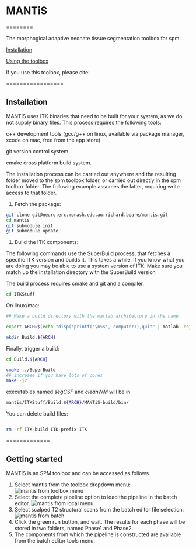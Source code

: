 # MANTiS
========

The morphogical adaptive neonate tissue segmentation toolbox for spm.

[Installation](#installation)

[Using the toolbox](#useage)

If you use this toolbox, please cite:


=================
## <a name="installation"> </a>Installation

MANTiS uses ITK binaries that need to be built for your system, as we
do not supply binary files. This process requires the following tools:

c++ development tools (gcc/g++ on linux, available via package manager, xcode on mac, free from the app store)

git version control system

cmake cross platform build system.

The installation process can be carried out anywhere and the resulting
folder moved to the spm toolbox folder, or carried out directly in the
spm toolbox folder. The following example assumes the latter,
requiring write access to that folder.

1. Fetch the package:

```bash
git clone git@neuro.erc.monash.edu.au:richard.beare/mantis.git
cd mantis
git submodule init
git submodule update
```

1. Build the ITK components:

The following commands use the SuperBuild process, that fetches a
specific ITK version and builds it. This takes a while. If you know
what you are doing you may be able to use a system version of
ITK. Make sure you match up the installation directory with the
SuperBuild version

The build process requires cmake and git and a compiler.

```bash
cd ITKStuff
```

On linux/mac:
```bash
## Make a build directory with the matlab architecture in the name

export ARCH=$(echo "disp(sprintf('\n%s', computer)),quit" | matlab -nojvm -nodesktop -nosplash |tail -1)

mkdir Build.${ARCH} 
```

Finally, trigger a build:

```bash
cd Build.${ARCH}

cmake ../SuperBuild
## increase if you have lots of cores
make -j2
```

executables named _segCSF_ and _cleanWM_ will be in
```bash
mantis/ITKStuff/Build.${ARCH}/MANTiS-build/bin/
```

You can delete build files:

```bash

rm -rf ITK-build ITK-prefix ITK

```

=============
## <a name="usage"> </a>Getting started

MANTiS is an SPM toolbox and can be accessed as follows.

1. Select mantis from the toolbox dropdown menu:
![mantis from toolbox menu](https://neuro.erc.monash.edu.au/gitlab/richard.beare/mantis/raw/master/Instructions/mantis_toolbox_menu.png)
1. Select the complete pipeline option to load the pipeline in the batch editor.
![mantis from local menu](https://neuro.erc.monash.edu.au/gitlab/richard.beare/mantis/raw/master/Instructions/mantis_menu2.png)
1. Select scalped T2 structural scans from the batch editor file selection:
![mantis from batch](https://neuro.erc.monash.edu.au/gitlab/richard.beare/mantis/raw/master/Instructions/mantis_file_selection.png)
1. Click the green run button, and wait. The results for each phase will be stored in two folders, named Phase1 and Phase2.
1. The components from which the pipeline is constructed are available from the batch editor tools menu.
